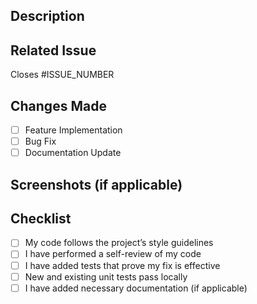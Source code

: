 ## Description
<!-- Describe your changes in detail -->

## Related Issue
<!-- Link to the issue this PR fixes, if applicable -->
Closes #ISSUE_NUMBER

## Changes Made
- [ ] Feature Implementation
- [ ] Bug Fix
- [ ] Documentation Update

## Screenshots (if applicable)
<!-- Add before/after screenshots if UI changes were made -->

## Checklist
- [ ] My code follows the project’s style guidelines
- [ ] I have performed a self-review of my code
- [ ] I have added tests that prove my fix is effective
- [ ] New and existing unit tests pass locally
- [ ] I have added necessary documentation (if applicable)

